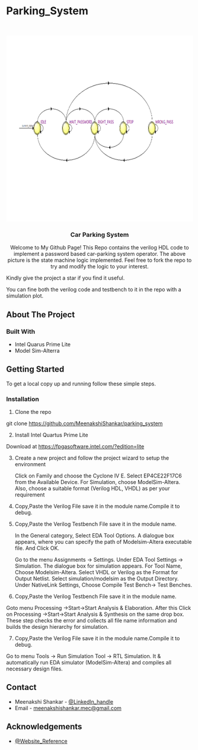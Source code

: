 # Parking_System





<!-- PROJECT LOGO -->
<br />
<p align="center">
  <a>
    <img src="smw-parking.png" alt="Logo" width="900" height="500">
  </a>

  <h3 align="center">Car Parking System</h3>

  <p align="center">
    Welcome to My Github Page!
     This Repo contains the verilog HDL code to implement a password based car-parking system operator.
     The above picture is the state machine logic implemented.
     Feel free to fork the repo to try and modify the logic to your interest.
     
  Kindly give the project a  star if you find it useful.
     
  You can fine both the verilog code and testbench to it in the repo with a simulation plot.
    <br />
    
  </p>
</p>





<!-- ABOUT THE PROJECT -->
## About The Project


### Built With

* Intel Quarus Prime Lite
* Model Sim-Alterra




<!-- GETTING STARTED -->
## Getting Started

To get a local copy up and running follow these simple steps.

### Installation

1. Clone the repo
  
  git clone https://github.com/MeenakshiShankar/parking_system
  
 2. Install Intel Quartus Prime Lite
   
   Download at https://fpgasoftware.intel.com/?edition=lite
 
3. Create a new project and follow the project wizard to setup the environment
   
   Click on Family and choose the Cyclone IV E. Select EP4CE22F17C6 from the Available Device. 
   For Simulation, choose ModelSim-Altera. Also, choose a suitable format (Verilog HDL, VHDL) as per your requirement
 
4. Copy,Paste the Verilog File save it in the module name.Compile it to debug.
   
 5. Copy,Paste the Verilog Testbench File save it in the module name.
   
     In the General category, Select EDA Tool Options.
     A dialogue box appears, where you can specify the path of Modelsim-Altera executable file. And Click OK.
     
     Go to the menu Assignments → Settings.
     Under EDA Tool Settings → Simulation. The dialogue box for simulation appears.
     For Tool Name, Choose Modelsim-Altera.
     Select VHDL or Verilog as the Format for Output Netlist.
     Select simulation/modelsim as the Output Directory.
     Under NativeLink Settings, Choose Compile Test Bench→ Test Benches. 
   
   6. Copy,Paste the Verilog Testbench File save it in the module name.
     
   Goto menu Processing →Start→Start Analysis & Elaboration. 
   After this Click on Processing →Start→Start Analysis & Synthesis on the same drop box.
   These step checks the error and collects all file name information and builds the design hierarchy for simulation.
   
   
   7. Copy,Paste the Verilog File save it in the module name.Compile it to debug.
   
   Go to menu Tools → Run Simulation Tool → RTL Simulation.
   It & automatically run EDA simulator (ModelSim-Altera) and compiles all necessary design files.


<!-- CONTACT -->
## Contact

* Meenakshi Shankar - [@LinkedIn_handle](www.linkedin.com/in/meenakshi-shankar-022961190) 
* Email - meenakshishankar.mec@gmail.com


<!-- ACKNOWLEDGEMENTS -->
## Acknowledgements

* [@Website_Reference](https://www.fpga4student.com/2016/11/verilog-code-for-parking-system-using.ht)

